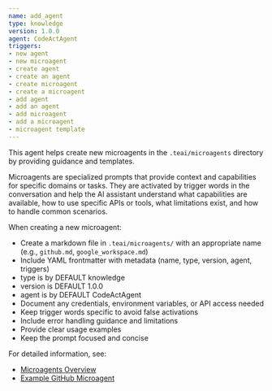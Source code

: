 ```yaml
---
name: add_agent
type: knowledge
version: 1.0.0
agent: CodeActAgent
triggers:
- new agent
- new microagent
- create agent
- create an agent
- create microagent
- create a microagent
- add agent
- add an agent
- add microagent
- add a microagent
- microagent template
---
```


This agent helps create new microagents in the `.teai/microagents` directory by providing guidance and templates.

Microagents are specialized prompts that provide context and capabilities for specific domains or tasks. They are activated by trigger words in the conversation and help the AI assistant understand what capabilities are available, how to use specific APIs or tools, what limitations exist, and how to handle common scenarios.

When creating a new microagent:
* Create a markdown file in `.teai/microagents/` with an appropriate name (e.g., `github.md`, `google_workspace.md`)
* Include YAML frontmatter with metadata (name, type, version, agent, triggers)
* type is by DEFAULT knowledge
* version is DEFAULT 1.0.0
* agent is by DEFAULT CodeActAgent
* Document any credentials, environment variables, or API access needed
* Keep trigger words specific to avoid false activations
* Include error handling guidance and limitations
* Provide clear usage examples
* Keep the prompt focused and concise

For detailed information, see:
* [Microagents Overview](https://docs.all-hands.dev/modules/usage/prompting/microagents-overview)
* [Example GitHub Microagent](https://github.com/All-Hands-AI/TeAI/blob/main/microagents/knowledge/github.md)
